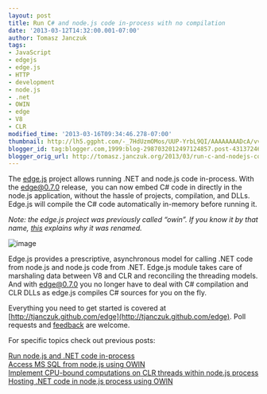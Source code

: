 ```yaml
---
layout: post
title: Run C# and node.js code in-process with no compilation
date: '2013-03-12T14:32:00.001-07:00'
author: Tomasz Janczuk
tags:
- JavaScript
- edgejs
- edge.js
- HTTP
- development
- node.js
- .net
- OWIN
- edge
- V8
- CLR
modified_time: '2013-03-16T09:34:46.278-07:00'
thumbnail: http://lh5.ggpht.com/-_7HdUzmOMos/UUP-YrbL9QI/AAAAAAAADcA/vvJqCXJrOlI/s72-c/image_thumb%25255B2%25255D.png?imgmax=800
blogger_id: tag:blogger.com,1999:blog-2987032012497124857.post-4313724663069057913
blogger_orig_url: http://tomasz.janczuk.org/2013/03/run-c-and-nodejs-code-in-process-with.html
---
```





The [edge.js](http://tjanczuk.github.com/edge) project allows running .NET and node.js code in-process. With the edge@0.7.0 release,  you can now embed C# code in directly in the node.js application, without the hassle of projects, compilation, and DLLs. Edge.js will compile the C# code automatically in-memory before running it.  

*Note: the edge.js project was previously called “owin”. If you know it by that name, [this](https://github.com/tjanczuk/owin) explains why it was renamed.*  

 ![image](http://lh5.ggpht.com/-_7HdUzmOMos/UUP-YrbL9QI/AAAAAAAADcA/vvJqCXJrOlI/image_thumb%25255B2%25255D.png?imgmax=800)   

Edge.js provides a prescriptive, asynchronous model for calling .NET code from node.js and node.js code from .NET. Edge.js module takes care of marshaling data between V8 and CLR and reconciling the threading models. And with edge@0.7.0 you no longer have to deal with C# compilation and CLR DLLs as edge.js compiles C# sources for you on the fly.   

Everything you need to get started is covered at [http://tjanczuk.github.com/edge](http://tjanczuk.github.com/edge). Poll requests and [feedback](https://github.com/tjanczuk/edge/issues) are welcome.  

For specific topics check out previous posts:  

[Run node.js and .NET code in-process](http://tomasz.janczuk.org/2013/03/run-nodejs-and-net-code-in-process.html)       
[Access MS SQL from node.js using OWIN](http://tomasz.janczuk.org/2013/02/access-ms-sql-from-nodejs-application.html)       
[Implement CPU-bound computations on CLR threads within node.js process](http://tomasz.janczuk.org/2013/02/cpu-bound-workers-for-nodejs.html)       
[Hosting .NET code in node.js process using OWIN](http://tomasz.janczuk.org/2013/02/hosting-net-code-in-nodejs-applications.html)  